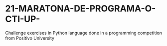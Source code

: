 # 21-MARATONA-DE-PROGRAMA-O-CTI-UP-
Challenge exercises in Python language done in a programming competition from Positivo University
